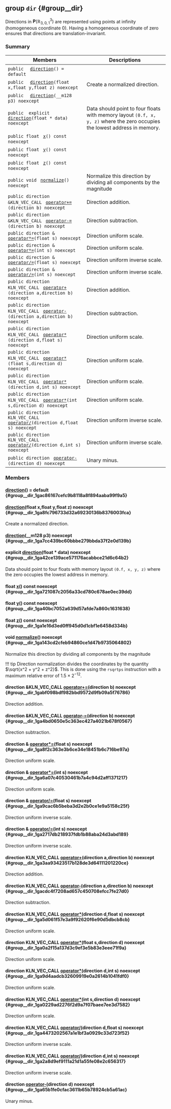 ## group `dir` {#group__dir}

Directions in $\mathbf{P}(\mathbb{R}^3_{3, 0, 1})$ are represented using points at infinity (homogeneous coordinate 0). Having a homogeneous coordinate of zero ensures that directions are translation-invariant.

### Summary

 Members                        | Descriptions                                
--------------------------------|---------------------------------------------
`public  ` [`direction`](#group__dir_1gac86167cefc9b8118a8f894aaba99f9a5)`() = default`             | 
`public  ` [`direction`](#group__dir_1ga8fc796733d32a69230136b8376003fca)`(float x,float y,float z) noexcept`             | Create a normalized direction.
`public  ` [`direction`](#group__dir_1ga7cc439bc60bbbe279bbda37f2e0d139b)`(__m128 p3) noexcept`             | 
`public  explicit ` [`direction`](#group__dir_1ga42ce139ace571176acabbce21d6c64b2)`(float * data) noexcept`             | Data should point to four floats with memory layout `(0.f, x, y, z)`  where the zero occupies the lowest address in memory.
`public float ` [`x`](#group__dir_1ga721087c2056a33cd780c678ae0ec39dd)`() const noexcept`             | 
`public float ` [`y`](#group__dir_1ga40bc7052a639d57afde7a860c1631638)`() const noexcept`             | 
`public float ` [`z`](#group__dir_1ga1e16d3ed0ff945d0d1cbf1e6458d334b)`() const noexcept`             | 
`public void ` [`normalize`](#group__dir_1ga143cd2cfeb94860ce1d47b9735064802)`() noexcept`             | Normalize this direction by dividing all components by the magnitude
`public direction &KLN_VEC_CALL ` [`operator+=`](#group__dir_1gabf098bdf982bbd9572d9fb09a5f76786)`(direction b) noexcept`             | Direction addition.
`public direction &KLN_VEC_CALL ` [`operator-=`](#group__dir_1ga4bd0650e5c363ec427a4021b678f0567)`(direction b) noexcept`             | Direction subtraction.
`public direction & ` [`operator*=`](#group__dir_1ga8f2c363e3b6ce34e18451b6c716be97a)`(float s) noexcept`             | Direction uniform scale.
`public direction & ` [`operator*=`](#group__dir_1ga6a07c40530461b7a4c94d2aff1371217)`(int s) noexcept`             | Direction uniform scale.
`public direction & ` [`operator/=`](#group__dir_1ga9cac6b5beba3d2e2b0ce1e9a5158c25f)`(float s) noexcept`             | Direction uniform inverse scale.
`public direction & ` [`operator/=`](#group__dir_1ga2717db218937fdb1b88aba24d3abd189)`(int s) noexcept`             | Direction uniform inverse scale.
`public direction KLN_VEC_CALL ` [`operator+`](#group__dir_1ga3aa93423517b128de3d64111201220ce)`(direction a,direction b) noexcept`             | Direction addition.
`public direction KLN_VEC_CALL ` [`operator-`](#group__dir_1gacdc4f7208ad657c450708efcc7fe27d0)`(direction a,direction b) noexcept`             | Direction subtraction.
`public direction KLN_VEC_CALL ` [`operator*`](#group__dir_1ga5d061f57e3a9f92620f6e90d5dbcb8cb)`(direction d,float s) noexcept`             | Direction uniform scale.
`public direction KLN_VEC_CALL ` [`operator*`](#group__dir_1ga0a2f15a137d3c9ef3e5b83e3eee71f9a)`(float s,direction d) noexcept`             | Direction uniform scale.
`public direction KLN_VEC_CALL ` [`operator*`](#group__dir_1ga9d4aadcb32609919e0a2614b1041fdf0)`(direction d,int s) noexcept`             | Direction uniform scale.
`public direction KLN_VEC_CALL ` [`operator*`](#group__dir_1ga0229ad2276f2d9a7f07baee7ee3d7582)`(int s,direction d) noexcept`             | Direction uniform scale.
`public direction KLN_VEC_CALL ` [`operator/`](#group__dir_1ga4473202567a1e1bf3a0929c33d723f52)`(direction d,float s) noexcept`             | Direction uniform inverse scale.
`public direction KLN_VEC_CALL ` [`operator/`](#group__dir_1ga2a8d9ef9111a21d1a55fe08e2c656317)`(direction d,int s) noexcept`             | Direction uniform inverse scale.
`public direction ` [`operator-`](#group__dir_1ga65b1fe0cfac3611b65b78924cb5a61ac)`(direction d) noexcept`             | Unary minus.

### Members

####   [direction](#group__dir_1gac86167cefc9b8118a8f894aaba99f9a5)() = default  {#group__dir_1gac86167cefc9b8118a8f894aaba99f9a5}

####   [direction](#group__dir_1ga8fc796733d32a69230136b8376003fca)(float x,float y,float z) noexcept  {#group__dir_1ga8fc796733d32a69230136b8376003fca}

Create a normalized direction.

####   [direction](#group__dir_1ga7cc439bc60bbbe279bbda37f2e0d139b)(__m128 p3) noexcept  {#group__dir_1ga7cc439bc60bbbe279bbda37f2e0d139b}

####  explicit  [direction](#group__dir_1ga42ce139ace571176acabbce21d6c64b2)(float * data) noexcept  {#group__dir_1ga42ce139ace571176acabbce21d6c64b2}

Data should point to four floats with memory layout `(0.f, x, y, z)`  where the zero occupies the lowest address in memory.

#### float  [x](#group__dir_1ga721087c2056a33cd780c678ae0ec39dd)() const noexcept  {#group__dir_1ga721087c2056a33cd780c678ae0ec39dd}

#### float  [y](#group__dir_1ga40bc7052a639d57afde7a860c1631638)() const noexcept  {#group__dir_1ga40bc7052a639d57afde7a860c1631638}

#### float  [z](#group__dir_1ga1e16d3ed0ff945d0d1cbf1e6458d334b)() const noexcept  {#group__dir_1ga1e16d3ed0ff945d0d1cbf1e6458d334b}

#### void  [normalize](#group__dir_1ga143cd2cfeb94860ce1d47b9735064802)() noexcept  {#group__dir_1ga143cd2cfeb94860ce1d47b9735064802}

Normalize this direction by dividing all components by the magnitude

!!! tip 
    Direction normalization divides the coordinates by the quantity
    $\sqrt{x^2 + y^2 + z^2}$. This is done using the `rsqrtps`
    instruction with a maximum relative error of $1.5\times 2^{-12}$.

#### direction &KLN_VEC_CALL  [operator+=](#group__dir_1gabf098bdf982bbd9572d9fb09a5f76786)(direction b) noexcept  {#group__dir_1gabf098bdf982bbd9572d9fb09a5f76786}

Direction addition.

#### direction &KLN_VEC_CALL  [operator-=](#group__dir_1ga4bd0650e5c363ec427a4021b678f0567)(direction b) noexcept  {#group__dir_1ga4bd0650e5c363ec427a4021b678f0567}

Direction subtraction.

#### direction &  [operator*=](#group__dir_1ga8f2c363e3b6ce34e18451b6c716be97a)(float s) noexcept  {#group__dir_1ga8f2c363e3b6ce34e18451b6c716be97a}

Direction uniform scale.

#### direction &  [operator*=](#group__dir_1ga6a07c40530461b7a4c94d2aff1371217)(int s) noexcept  {#group__dir_1ga6a07c40530461b7a4c94d2aff1371217}

Direction uniform scale.

#### direction &  [operator/=](#group__dir_1ga9cac6b5beba3d2e2b0ce1e9a5158c25f)(float s) noexcept  {#group__dir_1ga9cac6b5beba3d2e2b0ce1e9a5158c25f}

Direction uniform inverse scale.

#### direction &  [operator/=](#group__dir_1ga2717db218937fdb1b88aba24d3abd189)(int s) noexcept  {#group__dir_1ga2717db218937fdb1b88aba24d3abd189}

Direction uniform inverse scale.

#### direction KLN_VEC_CALL  [operator+](#group__dir_1ga3aa93423517b128de3d64111201220ce)(direction a,direction b) noexcept  {#group__dir_1ga3aa93423517b128de3d64111201220ce}

Direction addition.

#### direction KLN_VEC_CALL  [operator-](#group__dir_1gacdc4f7208ad657c450708efcc7fe27d0)(direction a,direction b) noexcept  {#group__dir_1gacdc4f7208ad657c450708efcc7fe27d0}

Direction subtraction.

#### direction KLN_VEC_CALL  [operator*](#group__dir_1ga5d061f57e3a9f92620f6e90d5dbcb8cb)(direction d,float s) noexcept  {#group__dir_1ga5d061f57e3a9f92620f6e90d5dbcb8cb}

Direction uniform scale.

#### direction KLN_VEC_CALL  [operator*](#group__dir_1ga0a2f15a137d3c9ef3e5b83e3eee71f9a)(float s,direction d) noexcept  {#group__dir_1ga0a2f15a137d3c9ef3e5b83e3eee71f9a}

Direction uniform scale.

#### direction KLN_VEC_CALL  [operator*](#group__dir_1ga9d4aadcb32609919e0a2614b1041fdf0)(direction d,int s) noexcept  {#group__dir_1ga9d4aadcb32609919e0a2614b1041fdf0}

Direction uniform scale.

#### direction KLN_VEC_CALL  [operator*](#group__dir_1ga0229ad2276f2d9a7f07baee7ee3d7582)(int s,direction d) noexcept  {#group__dir_1ga0229ad2276f2d9a7f07baee7ee3d7582}

Direction uniform scale.

#### direction KLN_VEC_CALL  [operator/](#group__dir_1ga4473202567a1e1bf3a0929c33d723f52)(direction d,float s) noexcept  {#group__dir_1ga4473202567a1e1bf3a0929c33d723f52}

Direction uniform inverse scale.

#### direction KLN_VEC_CALL  [operator/](#group__dir_1ga2a8d9ef9111a21d1a55fe08e2c656317)(direction d,int s) noexcept  {#group__dir_1ga2a8d9ef9111a21d1a55fe08e2c656317}

Direction uniform inverse scale.

#### direction  [operator-](#group__dir_1ga65b1fe0cfac3611b65b78924cb5a61ac)(direction d) noexcept  {#group__dir_1ga65b1fe0cfac3611b65b78924cb5a61ac}

Unary minus.

